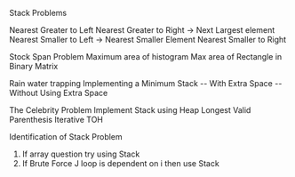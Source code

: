Stack Problems

Nearest Greater to Left
Nearest Greater to Right -> Next Largest element
Nearest Smaller to Left ->  Nearest Smaller Element
Nearest Smaller to Right

Stock Span Problem
Maximum area of histogram
Max area of Rectangle in Binary Matrix

Rain water trapping
Implementing a Minimum Stack
 -- With Extra Space
 -- Without Using Extra Space

 The Celebrity Problem
Implement Stack using Heap
Longest Valid Parenthesis
Iterative TOH


Identification of Stack Problem
1. If array question try using Stack
2. If Brute Force J loop is dependent on i then use Stack
